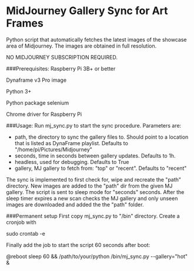 # MidJourney Gallery Sync for Art Frames 

Python script that automatically fetches the latest images of the showcase area of Midjourney.
The images are obtained in full resolution.

NO MIDJOURNEY SUBSCRIPTION REQUIRED.

###Prerequisites:
Raspberry Pi 3B+ or better

Dynaframe v3 Pro image

Python 3+

Python package selenium

Chrome driver for Raspberry Pi


###Usage:
Run mj_sync.py to start the sync procedure.
Parameters are:
- path, the directory to sync the gallery files to. Should point to a location that is listed as DynaFrame playlist. Defaults to "/home/pi/Pictures/Midjourney"
- seconds, time in seconds between gallery updates. Defaults to 1h.
- headless, used for debugging. Defaults to True
- gallery, MJ gallery to fetch from: "top" or "recent". Defaults to "recent"

The sync is implemented to first check for, wipe and recreate the "path" directory. 
New images are added to the "path" dir from the given MJ gallery.
The script is sent to sleep mode for "seconds" seconds.
After the sleep timer expires a new scan checks the MJ gallery and only unseen images
are downloaded and added the the "path" folder.


###Permanent setup
First copy mj_sync.py to "/bin" directory.
Create a cronjob with

sudo crontab -e

Finally add the job to start the script 60 seconds after boot:

@reboot sleep 60 && /path/to/your/python /bin/mj_sync.py --gallery="hot" &

